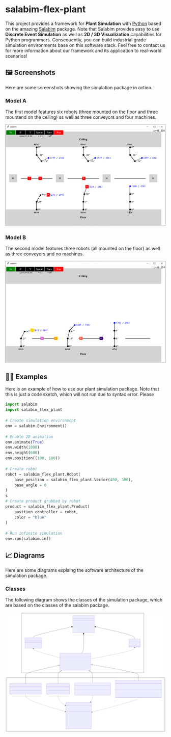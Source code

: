 # salabim-flex-plant

This project provides a framework for **Plant Simulation** with [Python](https://www.python.org/) based on the amazing [Salabim](https://www.salabim.org/) package. Note that Salabim provides easy to use **Discrete Event Simulation** as well as **2D / 3D Visualization** capabilities for Python programmers. Consequently, you can build industrial grade simulation environments base on this software stack. Feel free to contact us for more information about our framework and its application to real-world scenarios!

## 🖼️ Screenshots

Here are some screenshots showing the simulation package in action.

### Model A

The first model features six robots (three mounted on the floor and three mountend on the ceiling) as well as three conveyors and four machines.

![Model A](./screenshots/model_a.png)

### Model B

The second model features three robots (all mounted on the floor) as well as three conveyors and no machines.

![Model B](./screenshots/model_b.png)

## 👨‍💻 Examples

Here is an example of how to use our plant simulation package. Note that this is just a code sketch, which will not run due to syntax error. Please 

```python
import salabim
import salabim_flex_plant

# Create simulation environment
env = salabim.Environment()

# Enable 2D animation
env.animate(True)
env.width(1000)
env.height(600)
env.position((100, 100))

# Create robot
robot = salabim_flex_plant.Robot(
    base_position = salabim_flex_plant.Vector(400, 300),
    base_angle = 0
)
s
# Create product grabbed by robot
product = salabim_flex_plant.Product(
    position_controller = robot,
    color = "blue"
)

# Run infinite simulation
env.run(salabim.inf)
```

## 📈 Diagrams

Here are some diagrams explaing the software architecture of the simulation package.

### Classes

The following diagram shows the classes of the simulation package, which are based on the classes of the salabim package.

![Classes](./models/classes.svg)
